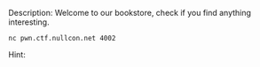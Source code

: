 Description:
Welcome to our bookstore, check if you find anything interesting.


`nc pwn.ctf.nullcon.net 4002`

Hint:
